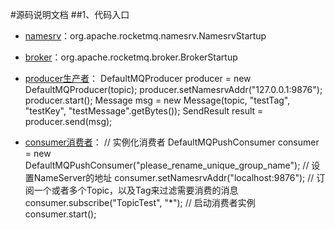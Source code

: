 #源码说明文档
##1、代码入口

 - [namesrv](NamesrvStartup.java)：org.apache.rocketmq.namesrv.NamesrvStartup
 - [broker](BrokerStartup.java)：org.apache.rocketmq.broker.BrokerStartup
 
 - [producer生产者]()：
 DefaultMQProducer producer = new DefaultMQProducer(topic); 
 producer.setNamesrvAddr("127.0.0.1:9876"); producer.start(); 
 Message msg = new Message(topic, "testTag", "testKey", "testMessage".getBytes()); 
 SendResult result = producer.send(msg);
 
 - [consumer消费者]()：
 // 实例化消费者 
 DefaultMQPushConsumer consumer = new DefaultMQPushConsumer("please_rename_unique_group_name"); 
 // 设置NameServer的地址 
 consumer.setNamesrvAddr("localhost:9876"); 
 // 订阅一个或者多个Topic，以及Tag来过滤需要消费的消息 
 consumer.subscribe("TopicTest", "*");
 // 启动消费者实例 
 consumer.start();
 